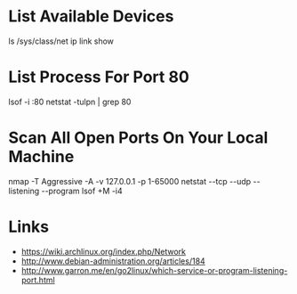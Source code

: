 # List Available Devices

ls /sys/class/net
ip link show

# List Process For Port 80

lsof -i :80
netstat -tulpn | grep 80

# Scan All Open Ports On Your Local Machine

nmap -T Aggressive -A -v 127.0.0.1 -p 1-65000
netstat --tcp --udp --listening --program
lsof +M -i4

# Links

* https://wiki.archlinux.org/index.php/Network
* http://www.debian-administration.org/articles/184
* http://www.garron.me/en/go2linux/which-service-or-program-listening-port.html
